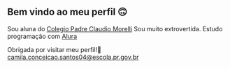 ## Bem vindo ao meu perfil 🙃
 Sou aluna do [Colegio Padre Claudio Morelli](https://g.co/kgs/z5PQLhB)
 Sou muito extrovertida.
 Estudo programação com [Alura](https://www.alura.com.br/?srsltid=AfmBOopSxiyTMWGg8D1v80nEEvlGZj0chysLEY_DMnp3WI0cXngbIPOC)

 Obrigada por visitar meu perfil!💛
 camila.conceicao.santos04@escola.pr.gov.br

